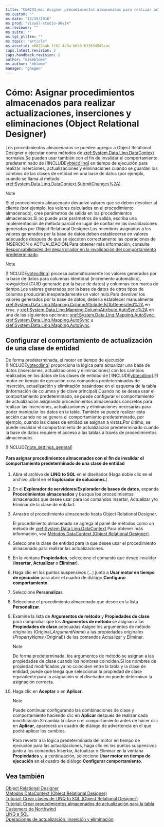 ```yaml
---
title: "C&#243;mo: Asignar procedimientos almacenados para realizar actualizaciones, inserciones y eliminaciones (Object Relational Designer) | Microsoft Docs"
ms.custom: ""
ms.date: "12/15/2016"
ms.prod: "visual-studio-dev14"
ms.reviewer: ""
ms.suite: ""
ms.tgt_pltfrm: ""
ms.topic: "article"
ms.assetid: e88224ab-ff61-4a3a-b6b8-6f3694546cac
caps.latest.revision: 2
caps.handback.revision: 2
author: "mikeblome"
ms.author: "mblome"
manager: "ghogen"
---
```

# C&#243;mo: Asignar procedimientos almacenados para realizar actualizaciones, inserciones y eliminaciones (Object Relational Designer)
Los procedimientos almacenados se pueden agregar a Object Relational Designer y ejecutar como métodos de <xref:System.Data.Linq.DataContext> normales.Se pueden usar también con el fin de invalidar el comportamiento predeterminado de [!INCLUDE[vbtecdlinq](../data-tools/includes/vbtecdlinq_md.md)] en tiempo de ejecución para realizar inserciones, actualizaciones y eliminaciones cuando se guardan los cambios de las clases de entidad en una base de datos \(por ejemplo, cuando se llama al método <xref:System.Data.Linq.DataContext.SubmitChanges%2A>\).  
  
> [!NOTE]
>  Si el procedimiento almacenado devuelve valores que se deben devolver al cliente \(por ejemplo, los valores calculados en el procedimiento almacenado\), cree parámetros de salida en los procedimientos almacenados.Si no puede usar parámetros de salida, escriba una implementación de método parcial en lugar de confiar en las invalidaciones generadas por Object Relational Designer.Los miembros asignados a los valores generados por la base de datos deben establecerse en valores adecuados después de que se ejecuten correctamente las operaciones de INSERCIÓN o ACTUALIZACIÓN.Para obtener más información, consulte [Responsabilidades del desarrollador en la invalidación del comportamiento predeterminado](../Topic/Responsibilities%20of%20the%20Developer%20In%20Overriding%20Default%20Behavior.md).  
  
> [!NOTE]
>  [!INCLUDE[vbtecdlinq](../data-tools/includes/vbtecdlinq_md.md)] procesa automáticamente los valores generados por la base de datos para columnas identidad \(incremento automático\), rowguidcol \(GUID generado por la base de datos\) y columnas con marca de tiempo.Los valores generados por la base de datos de otros tipos de columna producirán inesperadamente un valor nulo.Para devolver los valores generados por la base de datos, debería establecer manualmente <xref:System.Data.Linq.Mapping.ColumnAttribute.IsDbGenerated%2A> en `true`, y <xref:System.Data.Linq.Mapping.ColumnAttribute.AutoSync%2A> en una de las siguientes opciones: <xref:System.Data.Linq.Mapping.AutoSync>, <xref:System.Data.Linq.Mapping.AutoSync> u <xref:System.Data.Linq.Mapping.AutoSync>.  
  
## Configurar el comportamiento de actualización de una clase de entidad  
 De forma predeterminada, el motor en tiempo de ejecución [!INCLUDE[vbtecdlinq](../data-tools/includes/vbtecdlinq_md.md)] proporciona la lógica para actualizar una base de datos \(inserciones, actualizaciones y eliminaciones\) con los cambios realizados en los datos de las clases de entidad de [!INCLUDE[vbtecdlinq](../data-tools/includes/vbtecdlinq_md.md)].El motor en tiempo de ejecución crea comandos predeterminados de inserción, actualización y eliminación basándose en el esquema de la tabla \(información de columna y de clave principal\).Cuando no se desea usar el comportamiento predeterminado, se puede configurar el comportamiento de actualización asignando procedimientos almacenados concretos para realizar las inserciones, actualizaciones y eliminaciones necesarias para poder manipular los datos en la tabla. También se puede realizar esta acción cuando no se genera el comportamiento predeterminado, por ejemplo, cuando las clases de entidad se asignan a vistas.Por último, se puede invalidar el comportamiento de actualización predeterminado cuando la base de datos requiere el acceso a las tablas a través de procedimientos almacenados.  
  
 [!INCLUDE[note_settings_general](../data-tools/includes/note_settings_general_md.md)]  
  
#### Para asignar procedimientos almacenados con el fin de invalidar el comportamiento predeterminado de una clase de entidad  
  
1.  Abra el archivo de **LINQ to SQL** en el diseñador.\(Haga doble clic en el archivo .dbml en el **Explorador de soluciones**.\)  
  
2.  En el **Explorador de servidores**\/**Explorador de bases de datos**, expanda **Procedimientos almacenados** y busque los procedimientos almacenados que desee usar para los comandos Insertar, Actualizar y\/o Eliminar de la clase de entidad.  
  
3.  Arrastre el procedimiento almacenado hasta Object Relational Designer.  
  
     El procedimiento almacenado se agrega al panel de métodos como un método de <xref:System.Data.Linq.DataContext>.Para obtener más información, vea [Métodos DataContext \(Object Relational Designer\)](../data-tools/datacontext-methods-o-r-designer.md).  
  
4.  Seleccione la clase de entidad para la que desee usar el procedimiento almacenado para realizar las actualizaciones.  
  
5.  En la ventana **Propiedades**, seleccione el comando que desee invalidar \(**Insertar**, **Actualizar** o **Eliminar**\).  
  
6.  Haga clic en los puntos suspensivos \(...\) junto a **Usar motor en tiempo de ejecución** para abrir el cuadro de diálogo **Configurar comportamiento**.  
  
7.  Seleccione **Personalizar**.  
  
8.  Seleccione el procedimiento almacenado que desee en la lista **Personalizar**.  
  
9. Examine la lista de **Argumentos de método** y **Propiedades de clase** para comprobar que los **Argumentos de método** se asignan a las **Propiedades de clase** adecuadas.Asigne los argumentos de método originales \(Original\_*ArgumentName*\) a las propiedades originales \(*PropertyName* \(Original\)\) de los comandos Actualizar y Eliminar.  
  
    > [!NOTE]
    >  De forma predeterminada, los argumentos de método se asignan a las propiedades de clase cuando los nombres coinciden.Si los nombres de propiedad modificados ya no coinciden entre la tabla y la clase de entidad, puede que tenga que seleccionar la propiedad de clase equivalente para la asignación si el diseñador no puede determinar la asignación correcta.  
  
10. Haga clic en **Aceptar** o en **Aplicar**.  
  
    > [!NOTE]
    >  Puede continuar configurando las combinaciones de clase y comportamiento haciendo clic en **Aplicar** después de realizar cada modificación.Si cambia la clase o el comportamiento antes de hacer clic en **Aplicar**, aparecerá un cuadro de diálogo de advertencia en el que podrá aplicar los cambios.  
  
     Para revertir a la lógica predeterminada del motor en tiempo de ejecución para las actualizaciones, haga clic en los puntos suspensivos junto a los comandos Insertar, Actualizar o Eliminar en la ventana **Propiedades** y, a continuación, seleccione **Usar motor en tiempo de ejecución** en el cuadro de diálogo **Configurar comportamiento**.  
  
## Vea también  
 [Object Relational Designer](../data-tools/linq-to-sql-tools-in-visual-studio2.md)   
 [Métodos DataContext \(Object Relational Designer\)](../data-tools/datacontext-methods-o-r-designer.md)   
 [Tutorial: Crear clases de LINQ to SQL \(Object Relational Designer\)](../Topic/Walkthrough:%20Creating%20LINQ%20to%20SQL%20Classes%20\(O-R%20Designer\).md)   
 [Tutorial: Crear procedimientos almacenados de actualización para la tabla Customers de Northwind](../data-tools/walkthrough-creating-update-stored-procedures-for-the-northwind-customers-table.md)   
 [LINQ a SQL](../Topic/LINQ%20to%20SQL.md)   
 [Operaciones de actualización, inserción y eliminación](../Topic/Insert,%20Update,%20and%20Delete%20Operations.md)